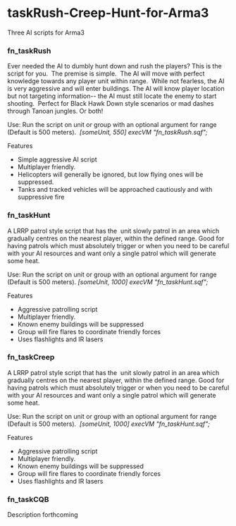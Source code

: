 # taskRush-Creep-Hunt-for-Arma3
Three AI scripts for Arma3

### fn_taskRush
Ever needed the AI to dumbly hunt down and rush the players? This is the script for you.  The premise is simple.  The AI will move with perfect knowledge towards any player unit within range.  While not fearless, the AI is very aggressive and will enter buildings. The AI will know player location but not targeting information-- the AI must still locate the enemy to start shooting.  Perfect for Black Hawk Down style scenarios or mad dashes through Tanoan jungles. Or both! 

Use:
Run the script on unit or group with an optional argument for range (Default is 500 meters). 
_[someUnit, 550] execVM "fn_taskRush.sqf";_

Features
- Simple aggressive AI script
- Multiplayer friendly. 
- Helicopters will generally be ignored, but low flying ones will be suppressed. 
- Tanks and tracked vehicles will be approached cautiously and with suppressive fire 


### fn_taskHunt
A LRRP patrol style script that has the  unit slowly patrol in an area which gradually centres on the nearest player, within the defined range. Good for having patrols which must absolutely trigger or when you need to be careful with your AI resources and want only a single patrol which will generate some heat. 

Use:
Run the script on unit or group with an optional argument for range (Default is 500 meters). 
_[someUnit, 1000] execVM "fn_taskHunt.sqf";_

Features
- Aggressive patrolling script
- Multiplayer friendly. 
- Known enemy buildings will be suppressed 
- Group will fire flares to coordinate friendly forces
- Uses flashlights and IR lasers

### fn_taskCreep
A LRRP patrol style script that has the  unit slowly patrol in an area which gradually centres on the nearest player, within the defined range. Good for having patrols which must absolutely trigger or when you need to be careful with your AI resources and want only a single patrol which will generate some heat. 

Use:
Run the script on unit or group with an optional argument for range (Default is 500 meters). 
_[someUnit, 1000] execVM "fn_taskHunt.sqf";_

Features
- Aggressive patrolling script
- Multiplayer friendly. 
- Known enemy buildings will be suppressed 
- Group will fire flares to coordinate friendly forces
- Uses flashlights and IR lasers

### fn_taskCQB
Description forthcoming

